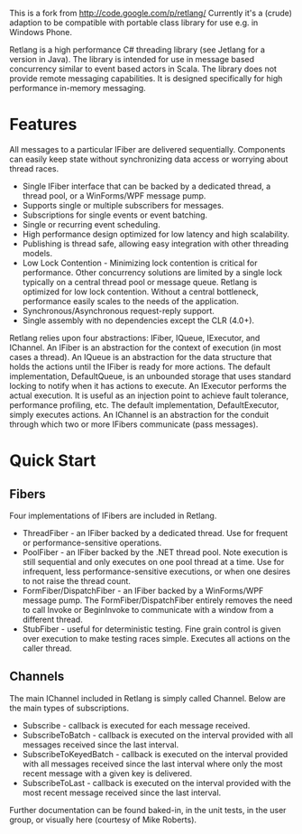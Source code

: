 This is a fork from http://code.google.com/p/retlang/
Currently it's a (crude) adaption to be compatible with portable class library for use e.g. in Windows Phone.

Retlang is a high performance C# threading library (see Jetlang for a version in Java). The library is intended for use in message based concurrency similar to event based actors in Scala. The library does not provide remote messaging capabilities. It is designed specifically for high performance in-memory messaging. 

Features
========

All messages to a particular IFiber are delivered sequentially. Components can easily keep state without synchronizing data access or worrying about thread races. 
* Single IFiber interface that can be backed by a dedicated thread, a thread pool, or a WinForms/WPF message pump. 
* Supports single or multiple subscribers for messages. 
* Subscriptions for single events or event batching. 
* Single or recurring event scheduling. 
* High performance design optimized for low latency and high scalability. 
* Publishing is thread safe, allowing easy integration with other threading models. 
* Low Lock Contention - Minimizing lock contention is critical for performance. Other concurrency solutions are limited by a single lock typically on a central thread pool or message queue. Retlang is optimized for low lock contention. Without a central bottleneck, performance easily scales to the needs of the application. 
* Synchronous/Asynchronous request-reply support. 
* Single assembly with no dependencies except the CLR (4.0+). 


Retlang relies upon four abstractions: IFiber, IQueue, IExecutor, and IChannel. An IFiber is an abstraction for the context of execution (in most cases a thread). An IQueue is an abstraction for the data structure that holds the actions until the IFiber is ready for more actions. The default implementation, DefaultQueue, is an unbounded storage that uses standard locking to notify when it has actions to execute. An IExecutor performs the actual execution. It is useful as an injection point to achieve fault tolerance, performance profiling, etc. The default implementation, DefaultExecutor, simply executes actions. An IChannel is an abstraction for the conduit through which two or more IFibers communicate (pass messages). 

Quick Start
===========
Fibers
-------

Four implementations of IFibers are included in Retlang. 
* ThreadFiber - an IFiber backed by a dedicated thread. Use for frequent or performance-sensitive operations. 
* PoolFiber - an IFiber backed by the .NET thread pool. Note execution is still sequential and only executes on one pool thread at a time. Use for infrequent, less performance-sensitive executions, or when one desires to not raise the thread count. 
* FormFiber/DispatchFiber - an IFiber backed by a WinForms/WPF message pump. The FormFiber/DispatchFiber entirely removes the need to call Invoke or BeginInvoke to communicate with a window from a different thread. 
* StubFiber - useful for deterministic testing. Fine grain control is given over execution to make testing races simple. Executes all actions on the caller thread. 

Channels
--------

The main IChannel included in Retlang is simply called Channel. Below are the main types of subscriptions. 
* Subscribe - callback is executed for each message received. 
* SubscribeToBatch - callback is executed on the interval provided with all messages received since the last interval. 
* SubscribeToKeyedBatch - callback is executed on the interval provided with all messages received since the last interval where only the most recent message with a given key is delivered. 
* SubscribeToLast - callback is executed on the interval provided with the most recent message received since the last interval. 


Further documentation can be found baked-in, in the unit tests, in the user group, or visually here (courtesy of Mike Roberts).
